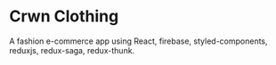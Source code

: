 # Crwn Clothing

A fashion e-commerce app using React, firebase, styled-components, reduxjs, redux-saga, redux-thunk.
